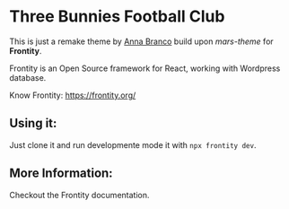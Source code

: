 # Three Bunnies Football Club

This is just a remake theme by [Anna Branco](https://github.com/annabranco) build upon _mars-theme_ for **Frontity**.

Frontity is an Open Source framework for React, working with Wordpress database.

Know Frontity: https://frontity.org/

## Using it:

Just clone it and run developmente mode it with `npx frontity dev`.

## More Information:

Checkout the Frontity documentation.
